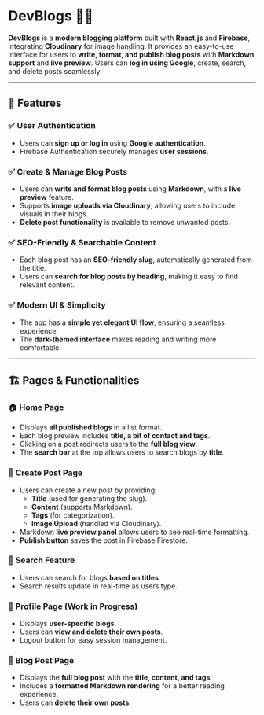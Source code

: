 # DevBlogs 📝🚀  

**DevBlogs** is a **modern blogging platform** built with **React.js** and **Firebase**, integrating **Cloudinary** for image handling. It provides an easy-to-use interface for users to **write, format, and publish blog posts** with **Markdown support** and **live preview**. Users can **log in using Google**, create, search, and delete posts seamlessly.  

---

## 📌 Features  

### ✅ **User Authentication**  
- Users can **sign up or log in** using **Google authentication**.  
- Firebase Authentication securely manages **user sessions**.  

### ✅ **Create & Manage Blog Posts**  
- Users can **write and format blog posts** using **Markdown**, with a **live preview** feature.  
- Supports **image uploads via Cloudinary**, allowing users to include visuals in their blogs.  
- **Delete post functionality** is available to remove unwanted posts.  

### ✅ **SEO-Friendly & Searchable Content**  
- Each blog post has an **SEO-friendly slug**, automatically generated from the title.  
- Users can **search for blog posts by heading**, making it easy to find relevant content.  

### ✅ **Modern UI & Simplicity**  
- The app has a **simple yet elegant UI flow**, ensuring a seamless experience.  
- The **dark-themed interface** makes reading and writing more comfortable.  

---

## 🏗️ Pages & Functionalities  

### 🏠 **Home Page**  
- Displays **all published blogs** in a list format.  
- Each blog preview includes **title, a bit of contact and tags**.  
- Clicking on a post redirects users to the **full blog view**.  
- The **search bar** at the top allows users to search blogs by **title**.  

### 📝 **Create Post Page**  
- Users can create a new post by providing:  
  - **Title** (used for generating the slug).  
  - **Content** (supports Markdown).  
  - **Tags** (for categorization).  
  - **Image Upload** (handled via Cloudinary).  
- Markdown **live preview panel** allows users to see real-time formatting.  
- **Publish button** saves the post in Firebase Firestore.  

### 🔎 **Search Feature**  
- Users can search for blogs **based on titles**.  
- Search results update in real-time as users type.  

### 👤 **Profile Page (Work in Progress)**  
- Displays **user-specific blogs**.  
- Users can **view and delete their own posts**.  
- Logout button for easy session management.  

### 📄 **Blog Post Page**  
- Displays the **full blog post** with the **title, content, and tags**.  
- Includes a **formatted Markdown rendering** for a better reading experience.  
- Users can **delete their own posts**.  
